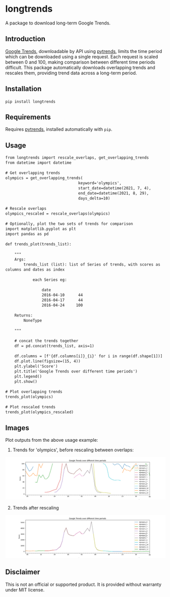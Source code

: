 # longtrends

A package to download long-term Google Trends.

## Introduction

[Google Trends](https://trends.google.com/trends), downloadable by API using [pytrends](https://pypi.org/project/pytrends/), limits the time period which can be downloaded using a single request. Each request is scaled between 0 and 100, making comparison between different time periods difficult. This package automatically downloads overlapping trends and rescales them, providing trend data across a long-term period.

## Installation

`pip install longtrends`

## Requirements

Requires [pytrends](https://pypi.org/project/pytrends/), installed automatically with `pip`.

## Usage

```
from longtrends import rescale_overlaps, get_overlapping_trends
from datetime import datetime

# Get overlapping trends
olympics = get_overlapping_trends(
                                keyword='olympics',
                                start_date=datetime(2021, 7, 4),
                                end_date=datetime(2021, 8, 29),
                                days_delta=10)

# Rescale overlaps
olympics_rescaled = rescale_overlaps(olympics)

# Optionally, plot the two sets of trends for comparison
import matplotlib.pyplot as plt
import pandas as pd

def trends_plot(trends_list):

    """
    Args:
        trends_list (list): list of Series of trends, with scores as columns and dates as index

            each Series eg:

                date
                2016-04-10      44
                2016-04-17      44
                2016-04-24     100

    Returns:
        NoneType

    """

    # concat the trends together
    df = pd.concat(trends_list, axis=1)

    df.columns = [f'{df.columns[i]}_{i}' for i in range(df.shape[1])]
    df.plot.line(figsize=(15, 4))
    plt.ylabel('Score')
    plt.title('Google Trends over different time periods')
    plt.legend()
    plt.show()

# Plot overlapping trends
trends_plot(olympics)

# Plot rescaled trends
trends_plot(olympics_rescaled)
```

## Images

Plot outputs from the above usage example:

1. Trends for 'olympics', before rescaling between overlaps:

![olympics_overlapping.png](/assets/images/olympics_overlapping.png)

2. Trends after rescaling

![olympics_rescaled.png](/assets/images/olympics_rescaled.png)

## Disclaimer

This is not an official or supported product. It is provided without warranty under MIT license.
